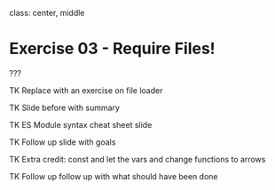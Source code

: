 class: center, middle

# Exercise 03 - Require Files!

???

TK Replace with an exercise on file loader

TK Slide before with summary

TK ES Module syntax cheat sheet slide

TK Follow up slide with goals

TK Extra credit: const and let the vars and change functions to arrows

TK Follow up follow up with what should have been done
